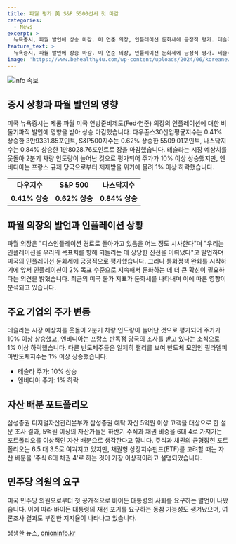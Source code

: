 ```yaml
---
title: 파월 평가 美 S&P 5500선서 첫 마감
categories:
  - News
excerpt: >
  뉴욕증시, 파월 발언에 상승 마감. 미 연준 의장, 인플레이션 둔화세에 긍정적 평가. 테슬라 10% 상승, 인도량 예상치 웃돌아. 엔비디아는 프랑스 제재 우려로 1% 하락. 미 자산가들, 주식 60%, 채권 40% 이상 투자 추천. 민주당 의원, 바이든 사퇴 첫 공개 요구. 
feature_text: >
  뉴욕증시, 파월 발언에 상승 마감. 미 연준 의장, 인플레이션 둔화세에 긍정적 평가. 테슬라 10% 상승, 인도량 예상치 웃돌아. 엔비디아는 프랑스 제재 우려로 1% 하락. 미 자산가들, 주식 60%, 채권 40% 이상 투자 추천. 민주당 의원, 바이든 사퇴 첫 공개 요구. 
image: 'https://www.behealthy4u.com/wp-content/uploads/2024/06/koreanews.jpg'
---
```


<p><img src="https://www.behealthy4u.com/wp-content/uploads/2024/06/koreanews.jpg" alt="info 속보" /></p>

<h2 data-ke-size="size26">증시 상황과 파월 발언의 영향</h2>

<p data-ke-size="size16">미국 뉴욕증시는 제롬 파월 미국 연방준비제도(Fed·연준) 의장의 인플레이션에 대한 비둘기파적 발언에 영향을 받아 상승 마감했습니다. 다우존스30산업평균지수는 0.41% 상승한 3만9331.85포인트, S&P500지수는 0.62% 상승한 5509.01포인트, 나스닥지수는 0.84% 상승한 1만8028.76포인트로 장을 마감했습니다. 테슬라는 시장 예상치를 웃돌아 2분기 차량 인도량이 늘어난 것으로 평가되어 주가가 10% 이상 상승했지만, 엔비디아는 프랑스 규제 당국으로부터 제재받을 위기에 몰려 1% 이상 하락했습니다.</p>

<table>
  <tr>
    <td style="text-align: center; height: 17px;"><b>다우지수</b></td>
    <td style="text-align: center; height: 17px;"><b>S&P 500</b></td>
    <td style="text-align: center; height: 17px;"><b>나스닥지수</b></td>
  </tr>
  <tr>
    <td style="text-align: center; height: 17px;"><b>0.41% 상승</b></td>
    <td style="text-align: center; height: 17px;"><b>0.62% 상승</b></td>
    <td style="text-align: center; height: 17px;"><b>0.84% 상승</b></td>
  </tr>
</table>

<h2 data-ke-size="size26">파월 의장의 발언과 인플레이션 상황</h2>

<p data-ke-size="size16">파월 의장은 "디스인플레이션 경로로 돌아가고 있음을 어느 정도 시사한다"며 "우리는 인플레이션을 우리의 목표치를 향해 되돌리는 데 상당한 진전을 이뤄냈다"고 발언하며 미국의 인플레이션 둔화세에 긍정적으로 평가했습니다. 그러나 통화정책 완화를 시작하기에 앞서 인플레이션이 2% 목표 수준으로 지속해서 둔화하는 데 더 큰 확신이 필요하다는 의견을 밝혔습니다. 최근의 미국 물가 지표가 둔화세를 나타내며 이에 따른 영향이 분석되고 있습니다.</p>

<h2 data-ke-size="size26">주요 기업의 주가 변동</h2>

<p data-ke-size="size16">테슬라는 시장 예상치를 웃돌아 2분기 차량 인도량이 늘어난 것으로 평가되어 주가가 10% 이상 상승했고, 엔비디아는 프랑스 반독점 당국의 조사를 받고 있다는 소식으로 1% 이상 하락했습니다. 다른 반도체주들은 일제히 랠리를 보여 반도체 모임인 필라델피아반도체지수는 1% 이상 상승했습니다.</p>

<ul>
  <li>테슬라 주가: 10% 상승</li>
  <li>엔비디아 주가: 1% 하락</li>
</ul>

<h2 data-ke-size="size26">자산 배분 포트폴리오</h2>

<p data-ke-size="size16">삼성증권 디지털자산관리본부가 삼성증권 예탁 자산 5억원 이상 고객을 대상으로 한 설문 조사 결과, 5억원 이상의 자산가들은 하반기 주식과 채권 비중을 6대 4로 가져가는 포트폴리오를 이상적인 자산 배분으로 생각한다고 합니다. 주식과 채권의 균형잡힌 포트폴리오는 6.5 대 3.5로 여겨지고 있지만, 채권형 상장지수펀드(ETF)를 고려할 때는 자산 배분을 '주식 6대 채권 4'로 하는 것이 가장 이상적이라고 설명되었습니다.</p>

<h2 data-ke-size="size26">민주당 의원의 요구</h2>

<p data-ke-size="size16">미국 민주당 의원으로부터 첫 공개적으로 바이든 대통령의 사퇴를 요구하는 발언이 나왔습니다. 이에 따라 바이든 대통령의 재선 포기를 요구하는 동참 가능성도 생겨났으며, 여론조사 결과도 부진한 지지율이 나타나고 있습니다.</p>
생생한 뉴스, <a href="https://onioninfo.kr" rel="dofollow">onioninfo.kr</a>


